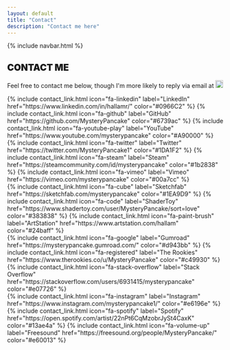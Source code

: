 ```yaml
---
layout: default
title: "Contact"
description: "Contact me here"
---
```

{% include navbar.html %}

<div class="container mt-5">
	<h2 class="mb-4" style="font-weight: 900;">CONTACT ME</h2>
	<p class="mb-4">
		<span>Feel free to contact me below, though I'm more likely to reply via email at </span>
		<img src="{{ "/assets/icons/email.png" | relative_url }}" height="18">
	</p>
	<div class="row mx-0">
		{% include contact_link.html icon="fa-linkedin" label="LinkedIn" href="https://www.linkedin.com/in/hallamr/" color="#0966C2" %}
		{% include contact_link.html icon="fa-github" label="GitHub" href="https://github.com/MysteryPancake" color="#6739ac" %}
		{% include contact_link.html icon="fa-youtube-play" label="YouTube" href="https://www.youtube.com/mysterypancake" color="#A90000" %}
	</div>
	<div class="row mx-0">
		{% include contact_link.html icon="fa-twitter" label="Twitter" href="https://twitter.com/MysteryPancake1" color="#1DA1F2" %}
		{% include contact_link.html icon="fa-steam" label="Steam" href="https://steamcommunity.com/id/mysterypancake" color="#1b2838" %}
		{% include contact_link.html icon="fa-vimeo" label="Vimeo" href="https://vimeo.com/mysterypancake" color="#00a7cc" %}
	</div>
	<div class="row mx-0">
		{% include contact_link.html icon="fa-cube" label="Sketchfab" href="https://sketchfab.com/mysterypancake" color="#1EA9D9" %}
		{% include contact_link.html icon="fa-code" label="ShaderToy" href="https://www.shadertoy.com/user/MysteryPancake/sort=love" color="#383838" %}
		{% include contact_link.html icon="fa-paint-brush" label="ArtStation" href="https://www.artstation.com/hallam" color="#24baff" %}
	</div>
	<div class="row mx-0">
		{% include contact_link.html icon="fa-google" label="Gumroad" href="https://mysterypancake.gumroad.com/" color="#d943bb" %}
		{% include contact_link.html icon="fa-registered" label="The Rookies" href="https://www.therookies.co/u/MysteryPancake" color="#c49930" %}
		{% include contact_link.html icon="fa-stack-overflow" label="Stack Overflow" href="https://stackoverflow.com/users/6931415/mysterypancake" color="#e07726" %}
	</div>
	<div class="row mx-0">
		{% include contact_link.html icon="fa-instagram" label="Instagram" href="https://www.instagram.com/mysterypancake1/" color="#e6196e" %}
		{% include contact_link.html icon="fa-spotify" label="Spotify" href="https://open.spotify.com/artist/22nPt6CqMzobrJySt4CaxK" color="#13ae4a" %}
		{% include contact_link.html icon="fa-volume-up" label="Freesound" href="https://freesound.org/people/MysteryPancake/" color="#e60013" %}
	</div>
</div>
